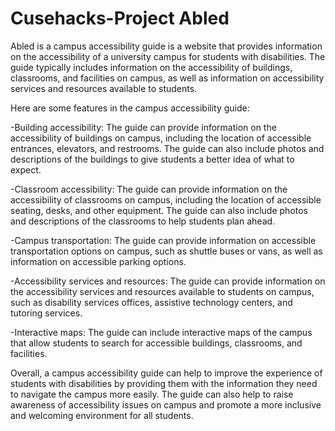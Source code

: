 # Cusehacks-Project Abled

Abled is a campus accessibility guide is a website that provides information on the accessibility of a university campus for students with disabilities. The guide typically includes information on the accessibility of buildings, classrooms, and facilities on campus, as well as information on accessibility services and resources available to students.

Here are some features in the campus accessibility guide:

-Building accessibility: The guide can provide information on the accessibility of buildings on campus, including the location of accessible entrances, elevators, and restrooms. The guide can also include photos and descriptions of the buildings to give students a better idea of what to expect.

-Classroom accessibility: The guide can provide information on the accessibility of classrooms on campus, including the location of accessible seating, desks, and other equipment. The guide can also include photos and descriptions of the classrooms to help students plan ahead.

-Campus transportation: The guide can provide information on accessible transportation options on campus, such as shuttle buses or vans, as well as information on accessible parking options.

-Accessibility services and resources: The guide can provide information on the accessibility services and resources available to students on campus, such as disability services offices, assistive technology centers, and tutoring services.

-Interactive maps: The guide can include interactive maps of the campus that allow students to search for accessible buildings, classrooms, and facilities.

Overall, a campus accessibility guide can help to improve the experience of students with disabilities by providing them with the information they need to navigate the campus more easily. The guide can also help to raise awareness of accessibility issues on campus and promote a more inclusive and welcoming environment for all students.

